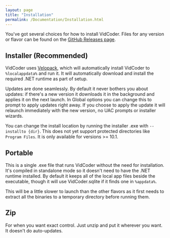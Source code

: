 ```yaml
---
layout: page
title: "Installation"
permalink: /Documentation/Installation.html
---
```


You've got several choices for how to install VidCoder. Files for any version or flavor can be found on the [GitHub Releases page](https://github.com/RandomEngy/VidCoder/releases).

## Installer (Recommended)

VidCoder uses [Velopack](https://github.com/velopack/velopack), which will automatically install VidCoder to `%localappdata%` and run it. It will automatically download and install the required .NET runtime as part of setup.

Updates are done seamlessly. By default it never bothers you about updates: if there's a new version it downloads it in the background and applies it on the next launch. In Global options you can change this to prompt to apply updates right away. If you choose to apply the update it will relaunch immediately with the new version, no UAC prompts or installer wizards.

You can change the install location by running the installer .exe with `--installto {dir}`. This does not yet support protected directories like `Program Files`. It is only available for versions >= 10.1.

## Portable

This is a single .exe file that runs VidCoder without the need for installation. It's compiled in standalone mode so it doesn't need to have the .NET runtime installed. By default it keeps all of the local app files beside the executable, though it will use VidCoder.sqlite if it finds one in `%appdata%`.

This will be a little slower to launch than the other flavors as it first needs to extract all the binaries to a temporary directory before running them.

## Zip

For when you want exact control. Just unzip and put it wherever you want. It doesn't do auto-updates.